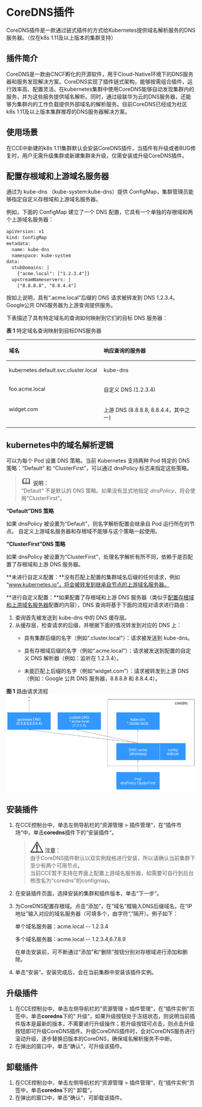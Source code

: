 # CoreDNS插件<a name="cce_01_0129"></a>

CoreDNS插件是一款通过链式插件的方式给Kubernetes提供域名解析服务的DNS服务器。（仅在k8s 1.11及以上版本的集群支持）

## 插件简介<a name="section25311744154917"></a>

CoreDNS是一款由CNCF孵化的开源软件，用于Cloud-Native环境下的DNS服务器和服务发现解决方案。CoreDNS实现了插件链式架构，能够按需组合插件，运行效率高、配置灵活。在kubernetes集群中使用CoreDNS能够自动发现集群内的服务，并为这些服务提供域名解析。同时，通过级联华为云的DNS服务器，还能够为集群内的工作负载提供外部域名的解析服务。目前CoreDNS已经成为社区k8s 1.11及以上版本集群推荐的DNS服务器解决方案。

## 使用场景<a name="section202191122814"></a>

在CCE中新建的k8s 1.11集群默认会安装CoreDNS插件，当插件有升级或者BUG修复时，用户无需升级集群或新建集群来升级，仅需安装或升级CoreDNS插件。

## 配置存根域和上游域名服务器<a name="section5202157467"></a>

通过为 kube-dns （kube-system:kube-dns）提供 ConfigMap，集群管理员能够指定自定义存根域和上游域名服务器。

例如，下面的 ConfigMap 建立了一个 DNS 配置，它具有一个单独的存根域和两个上游域名服务器：

```
apiVersion: v1
kind: ConfigMap
metadata:
  name: kube-dns
  namespace: kube-system
data:
  stubDomains: |
    {"acme.local": ["1.2.3.4"]}
  upstreamNameservers: |
    ["8.8.8.8", "8.8.4.4"]
```

按如上说明，具有“.acme.local”后缀的 DNS 请求被转发到 DNS 1.2.3.4。Google公共 DNS服务器为上游查询提供服务。

下表描述了具有特定域名的查询如何映射到它们的目标 DNS 服务器：

**表 1**  特定域名查询映射到目标DNS服务器

<a name="table15371165717620"></a>
<table><thead align="left"><tr id="row437111572610"><th class="cellrowborder" valign="top" width="50%" id="mcps1.2.3.1.1"><p id="p19464152913305"><a name="p19464152913305"></a><a name="p19464152913305"></a>域名</p>
</th>
<th class="cellrowborder" valign="top" width="50%" id="mcps1.2.3.1.2"><p id="p1196414461287"><a name="p1196414461287"></a><a name="p1196414461287"></a>响应查询的服务器</p>
</th>
</tr>
</thead>
<tbody><tr id="row7359114242810"><td class="cellrowborder" valign="top" width="50%" headers="mcps1.2.3.1.1 "><p id="p183717571164"><a name="p183717571164"></a><a name="p183717571164"></a>kubernetes.default.svc.cluster.local</p>
</td>
<td class="cellrowborder" valign="top" width="50%" headers="mcps1.2.3.1.2 "><p id="p837125719619"><a name="p837125719619"></a><a name="p837125719619"></a>kube-dns</p>
</td>
</tr>
<tr id="row1137111571961"><td class="cellrowborder" valign="top" width="50%" headers="mcps1.2.3.1.1 "><p id="p13711957069"><a name="p13711957069"></a><a name="p13711957069"></a>foo.acme.local</p>
</td>
<td class="cellrowborder" valign="top" width="50%" headers="mcps1.2.3.1.2 "><p id="p1337119570616"><a name="p1337119570616"></a><a name="p1337119570616"></a>自定义 DNS (1.2.3.4)</p>
</td>
</tr>
<tr id="row63711357469"><td class="cellrowborder" valign="top" width="50%" headers="mcps1.2.3.1.1 "><p id="p173719572067"><a name="p173719572067"></a><a name="p173719572067"></a>widget.com</p>
</td>
<td class="cellrowborder" valign="top" width="50%" headers="mcps1.2.3.1.2 "><p id="p14371185712614"><a name="p14371185712614"></a><a name="p14371185712614"></a>上游 DNS (8.8.8.8, 8.8.4.4，其中之一)</p>
</td>
</tr>
</tbody>
</table>

## kubernetes中的域名解析逻辑<a name="section1860523212152"></a>

可以为每个 Pod 设置 DNS 策略。当前 Kubernetes 支持两种 Pod 特定的 DNS 策略：“Default” 和 “ClusterFirst”，可以通过 dnsPolicy 标志来指定这些策略。

>![](public_sys-resources/icon-note.gif) **说明：**   
>“Default” 不是默认的 DNS 策略。如果没有显式地指定  _dnsPolicy_，将会使用“ClusterFirst”。  

**“Default”DNS 策略**

如果 dnsPolicy 被设置为“Default”，则名字解析配置会继承自 Pod 运行所在的节点。 自定义上游域名服务器和存根域不能够与这个策略一起使用。

**“ClusterFirst”DNS 策略**

如果 dnsPolicy 被设置为“ClusterFirst”，处理名字解析有所不同，依赖于是否配置了存根域和上游 DNS 服务器。

**未进行自定义配置：**没有匹配上配置的集群域名后缀的任何请求，例如 “www.kubernetes.io”，将会被转发到继承自节点的上游域名服务器。

**进行自定义配置：**如果配置了存根域和上游 DNS 服务器（类似于[配置存根域和上游域名服务器](#section5202157467)配置的内容），DNS 查询将基于下面的流程对请求进行路由：

1.  查询首先被发送到 kube-dns 中的 DNS 缓存层。
2.  从缓存层，检查请求的后缀，并根据下面的情况转发到对应的 DNS 上：
    -   具有集群后缀的名字（例如“.cluster.local”）：请求被发送到 kube-dns。

    -   具有存根域后缀的名字（例如“.acme.local”）：请求被发送到配置的自定义 DNS 解析器（例如：监听在 1.2.3.4）。
    -   未能匹配上后缀的名字（例如“widget.com”）：请求被转发到上游 DNS（例如：Google 公共 DNS 服务器，8.8.8.8 和 8.8.4.4）。


**图 1**  路由请求流程<a name="fig7582181514118"></a>  
![](figures/路由请求流程.png "路由请求流程")

## 安装插件<a name="section776571919194"></a>

1.  在CCE控制台中，单击左侧导航栏的“资源管理  \>  插件管理“，在“插件市场“中，单击**coredns**插件下的“安装插件“。

    >![](public_sys-resources/icon-notice.gif) **注意：**   
    >由于CoreDNS插件默认以双实例规格进行安装，所以请确认当前集群下至少有两个可用节点。  
    >当前CCE暂不支持在界面上配置上游域名服务器，如需要可自行到后台修改名为“coredns”的configmap。  

2.  在安装插件页面，选择安装的集群和插件版本，单击“下一步“。
3.  为CoreDNS配置存根域。点击“添加“，在“域名”框输入DNS后缀域名，在“IP地址”输入对应的域名服务器（可填多个，由字符“,”隔开）。例子如下：

    单个域名服务器：acme.local -- 1.2.3.4

    多个域名服务器：acme.local -- 1.2.3.4,6.7.8.9

    在单击安装前，可不断通过“添加”和“删除”按钮分别对存根域进行添加和删除。

4.  单击“安装”。安装完成后，会在当前集群中安装该插件实例。

## 升级插件<a name="section19566181513486"></a>

1.  在CCE控制台中，单击左侧导航栏的“资源管理 \> 插件管理“，在“插件实例“页签中，单击**coredns**下的“ 升级“，如果升级按钮处于冻结状态，则说明当前插件版本是最新的版本，不需要进行升级操作；若升级按钮可点击，则点击升级按钮即可升级CoreDNS插件。升级CoreDNS插件时，会对CoreDNS服务进行滚动升级，逐步替换旧版本的CoreDNS，确保域名解析服务不中断。
2.  在弹出的窗口中，单击“确认“，可升级该插件。

## 卸载插件<a name="section7582615184814"></a>

1.  在CCE控制台中，单击左侧导航栏的“资源管理 \> 插件管理“，在“插件实例“页签中，单击**coredns**下的“ 卸载“。
2.  在弹出的窗口中，单击“确认“，可卸载该插件。


